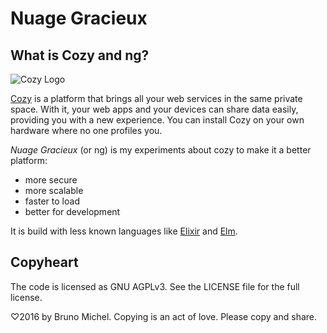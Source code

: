 Nuage Gracieux
==============

What is Cozy and ng?
--------------------

![Cozy Logo](https://raw.github.com/cozy/cozy-setup/gh-pages/assets/images/happycloud.png)

[Cozy](https://cozy.io) is a platform that brings all your web services in the
same private space.  With it, your web apps and your devices can share data
easily, providing you with a new experience. You can install Cozy on your own
hardware where no one profiles you.

_Nuage Gracieux_ (or ng) is my experiments about cozy to make it a better platform:

- more secure
- more scalable
- faster to load
- better for development

It is build with less known languages like [Elixir](http://elixir-lang.org/)
and [Elm](http://elm-lang.org/).


Copyheart
---------

The code is licensed as GNU AGPLv3. See the LICENSE file for the full license.

♡2016 by Bruno Michel. Copying is an act of love. Please copy and share.
